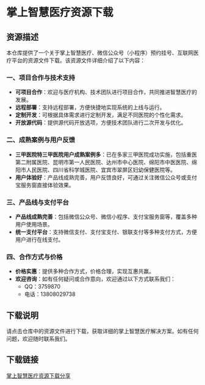 # 掌上智慧医疗资源下载

## 资源描述

本仓库提供了一个关于掌上智慧医疗、微信公众号（小程序）预约挂号、互联网医疗平台的资源文件下载。该资源文件详细介绍了以下内容：

### 一、项目合作与技术支持
- **可项目合作**：欢迎与医疗机构、技术团队进行项目合作，共同推进智慧医疗的发展。
- **远程部署**：支持远程部署，方便快捷地实现系统的上线与运行。
- **定制开发**：可根据具体需求进行定制开发，满足不同医院的个性化需求。
- **开放源代码**：提供源代码开放选项，方便技术团队进行二次开发与优化。

### 二、成熟案例与用户反馈
- **三甲医院特三甲医院用户成熟案例多**：已在多家三甲医院成功实施，包括重医第二附属医院、昆明市第一人民医院、达州市中心医院、绵阳市中医医院、绵阳市人民医院、四川省科学城医院、宜宾市翠屏区妇幼保健医院等。
- **用户体验好**：产品线成熟完善，用户反馈良好，可通过关注微信公众号或支付宝服务窗直接体验效果。

### 三、产品线与支付平台
- **产品线成熟完善**：包括微信公众号、微信小程序、支付宝服务窗等，覆盖多种用户使用场景。
- **统一支付平台**：支持微信支付、支付宝支付、银联支付等多种支付方式，方便用户进行在线支付。

### 四、合作方式与价格
- **价格实惠**：提供多种合作方式，价格合理，实现互惠共赢。
- **欢迎咨询**：如有任何疑问或合作意向，欢迎通过以下方式联系我们：
  - QQ：3759870
  - 电话：13808029738

## 下载说明

请点击仓库中的资源文件进行下载，获取详细的掌上智慧医疗解决方案。如有任何问题，欢迎随时联系我们。

## 下载链接

[掌上智慧医疗资源下载分享](https://pan.quark.cn/s/f905ae01eb12)